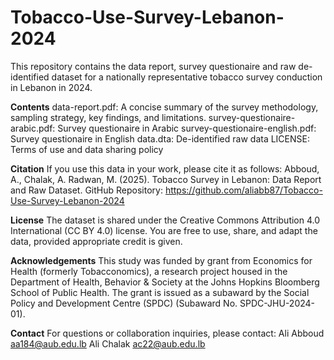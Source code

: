 # Tobacco-Use-Survey-Lebanon-2024
This repository contains the data report, survey questionaire and raw de-identified dataset for a nationally representative tobacco survey conduction in Lebanon in 2024.

**Contents**
data-report.pdf: A concise summary of the survey methodology, sampling strategy, key findings, and limitations.
survey-questionaire-arabic.pdf: Survey questionaire in Arabic
survey-questionaire-english.pdf: Survey questionaire in English
data.dta: De-identified raw data
LICENSE: Terms of use and data sharing policy

**Citation**
If you use this data in your work, please cite it as follows:
Abboud, A., Chalak, A. Radwan, M. (2025). Tobacco Survey in Lebanon: Data Report and Raw Dataset. GitHub Repository: https://github.com/aliabb87/Tobacco-Use-Survey-Lebanon-2024

**License**
The dataset is shared under the Creative Commons Attribution 4.0 International (CC BY 4.0) license. You are free to use, share, and adapt the data, provided appropriate credit is given.

**Acknowledgements**
This study was funded by grant from Economics for Health (formerly Tobacconomics), a research project housed in the Department of Health, Behavior & Society at the Johns Hopkins Bloomberg School of Public Health. The grant is issued as a subaward by the Social Policy and Development Centre (SPDC) (Subaward No. SPDC-JHU-2024-01).

**Contact**
For questions or collaboration inquiries, please contact:
Ali Abboud aa184@aub.edu.lb
Ali Chalak ac22@aub.edu.lb

